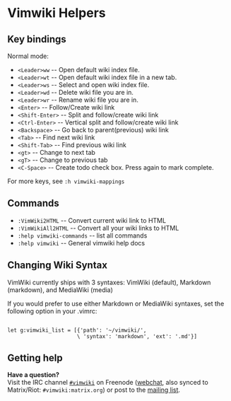 # Vimwiki Helpers

## Key bindings

Normal mode:

 * `<Leader>ww` -- Open default wiki index file.
 * `<Leader>wt` -- Open default wiki index file in a new tab.
 * `<Leader>ws` -- Select and open wiki index file.
 * `<Leader>wd` -- Delete wiki file you are in.
 * `<Leader>wr` -- Rename wiki file you are in.
 * `<Enter>` -- Follow/Create wiki link
 * `<Shift-Enter>` -- Split and follow/create wiki link
 * `<Ctrl-Enter>` -- Vertical split and follow/create wiki link
 * `<Backspace>` -- Go back to parent(previous) wiki link
 * `<Tab>` -- Find next wiki link
 * `<Shift-Tab>` -- Find previous wiki link
 * `<gt>` -- Change to next tab
 * `<gT>` -- Change to previous tab
 * `<C-Space>` -- Create todo check box. Press again to mark complete.

For more keys, see `:h vimwiki-mappings`

## Commands

 * `:VimWiki2HTML` -- Convert current wiki link to HTML
 * `:VimWikiAll2HTML` -- Convert all your wiki links to HTML
 * `:help vimwiki-commands` -- list all commands
 * `:help vimwiki` -- General vimwiki help docs

## Changing Wiki Syntax

VimWiki currently ships with 3 syntaxes: VimWiki (default), Markdown
(markdown), and MediaWiki (media)

If you would prefer to use either Markdown or MediaWiki syntaxes, set the
following option in your .vimrc:

```vim

let g:vimwiki_list = [{'path': '~/vimwiki/',
                      \ 'syntax': 'markdown', 'ext': '.md'}]

```

## Getting help

**Have a question?**  
Visit the IRC channel [`#vimwiki`](https://webchat.freenode.net/?channels=#vimwiki) on Freenode ([webchat](https://webchat.freenode.net/?channels=#vimwiki), also synced to Matrix/Riot: `#vimwiki:matrix.org`) or post to the [mailing list](https://groups.google.com/forum/#!forum/vimwiki).

